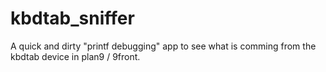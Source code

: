# kbdtab_sniffer
A quick and dirty "printf debugging" app to see what is comming from the kbdtab device in plan9 / 9front.
